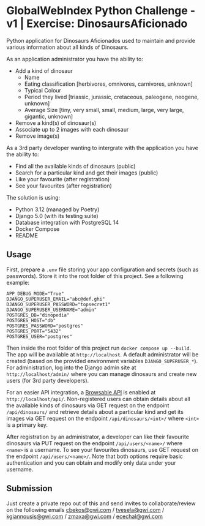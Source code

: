 # GlobalWebIndex Python Challenge - v1 | Exercise: DinosaursAficionado

Python application for Dinosaurs Aficionados used to maintain and provide various information about all kinds of Dinosaurs.

As an application administrator you have the ability to:
* Add a kind of dinosaur 
  * Name
  * Eating classification [herbivores, omnivores, carnivores, unknown]
  * Typical Colour
  * Period they lived [triassic, jurassic, cretaceous, paleogene, neogene, unknown]
  * Average Size [tiny, very small, small, medium, large, very large, gigantic, unknown]
* Remove a kind(s) of dinosaur(s)
* Associate up to 2 images with each dinosaur
* Remove image(s) 

As a 3rd party developer wanting to intergrate with the application you have the ability to: 
* Find all the available kinds of dinosaurs (public)
* Search for a particular kind and get their images (public)
* Like your favourite (after registration)
* See your favourites (after registration)

The solution is using:
* Python 3.12 (managed by Poetry)
* Django 5.0 (with its testing suite)
* Database integration with PostgreSQL 14
* Docker Compose
* README

## Usage

First, prepare a `.env` file storing your app configuration and secrets (such as passwords). Store it into the root folder of this project. See a following example:

```env
APP_DEBUG_MODE="True"
DJANGO_SUPERUSER_EMAIL="abc@def.ghi"
DJANGO_SUPERUSER_PASSWORD="topsecret1"
DJANGO_SUPERUSER_USERNAME="admin"
POSTGRES_DB="dinopedia"
POSTGRES_HOST="db"
POSTGRES_PASSWORD="postgres"
POSTGRES_PORT="5432"
POSTGRES_USER="postgres"
```

Then inside the root folder of this project run `docker compose up --build`. The app will be available at `http://localhost`. A default administrator will be created (based on the provided environment variables `DJANGO_SUPERUSER_*`). For administration, log into the Django admin site at `http://localhost/admin/` where you can manage dinosaurs and create new users (for 3rd party developers).

For an easier API integration, a [Browsable API](https://www.django-rest-framework.org/topics/browsable-api/) is enabled at `http://localhost/api/`. Non-registered users can obtain details about all the available kinds of dinosaurs via GET request on the endpoint `/api/dinosaurs/` and retrieve details about a particular kind and get its images via GET request on the endpoint `/api/dinosaurs/<int>/` where `<int>` is a primary key.

After registration by an administrator, a developer can like their favourite dinosaurs via PUT request on the endpoint `/api/users/<name>/` where `<name>` is a username. To see your favourites dinosaurs, use GET request on the endpoint `/api/users/<name>/`. Note that both options require basic authentication and you can obtain and modify only data under your username.

## Submission

Just create a private repo out of this and send invites to collaborate/review on the following emails <cbekos@gwi.com> / <tvesela@gwi.com> / <kgiannousis@gwi.com> / <zmaxa@gwi.com> / <ecechal@gwi.com>

